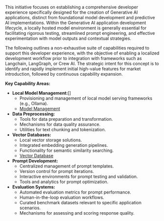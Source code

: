 This initiative focuses on establishing a comprehensive developer experience specifically designed for the creation of Generative AI applications, distinct from foundational model development and predictive AI implementations. Within the Generative AI application development lifecycle, a locally hosted model environment is generally essential for facilitating rigorous testing, streamlined prompt engineering, and effective experimentation with model outputs and contextual strategies.

The following outlines a non-exhaustive suite of capabilities required to support this developer experience, with the objective of enabling a localized development workflow prior to integration with frameworks such as Langchain, LangGraph, or Crew AI. The strategic intent for this concept is to identify and rapidly implement initial high-value features for market introduction, followed by continuous capability expansion.

**Key Capability Areas:**

* **Local Model Management:**[]
    * Provisioning and management of local model serving frameworks (e.g., Ollama).
    * [Model Management](https://github.com/mpaulgreen/ai_dev_experience_ideation/blob/main/model_management_ideation.md)
* **Data Preprocessing:**
    * Tools for data preparation and transformation.
    * Mechanisms for data quality assurance.
    * Utilities for text chunking and tokenization.
* **Vector Databases:**
    * Local vector storage solutions.
    * Integrated embedding generation pipelines.
    * Functionality for semantic similarity searching.
    * [Vector Database](https://github.com/mpaulgreen/ai_dev_experience_ideation/blob/main/vectordb_userflow.md)
* **Prompt Development:**
    * Centralized management of prompt templates.
    * Version control for prompt iterations.
    * Interactive environments for prompt testing and validation.
    * Tools and analytics for prompt optimization.
* **Evaluation Systems:**
    * Automated evaluation metrics for prompt performance.
    * Human-in-the-loop evaluation workflows.
    * Curated benchmark datasets relevant to specific application scenarios.
    * Mechanisms for assessing and scoring response quality.